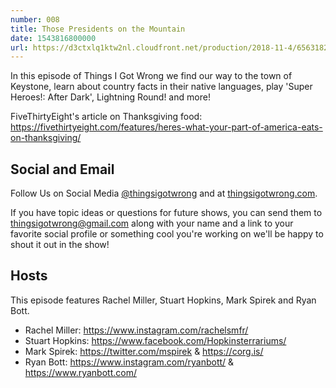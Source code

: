 ```yaml
---
number: 008
title: Those Presidents on the Mountain
date: 1543816800000
url: https://d3ctxlq1ktw2nl.cloudfront.net/production/2018-11-4/6563182-44100-2-194be33e3e976.m4a
---
```


In this episode of Things I Got Wrong we find our way to the town of Keystone, learn about country facts in their native languages, play 'Super Heroes!: After Dark', Lightning Round! and more!

FiveThirtyEight's article on Thanksgiving food: https://fivethirtyeight.com/features/heres-what-your-part-of-america-eats-on-thanksgiving/

## Social and Email

Follow Us on Social Media [@thingsigotwrong](https://instagram.com/thingsigotwrong) and at [thingsigotwrong.com](https://thingsigotwrong.com).

If you have topic ideas or questions for future shows, you can send them to thingsigotwrong@gmail.com along with your name and a link to your favorite social profile or something cool you're working on we'll be happy to shout it out in the show!

## Hosts

This episode features Rachel Miller, Stuart Hopkins, Mark Spirek and Ryan Bott.

- Rachel Miller: https://www.instagram.com/rachelsmfr/
- Stuart Hopkins: https://www.facebook.com/Hopkinsterrariums/
- Mark Spirek: https://twitter.com/mspirek & https://corg.is/
- Ryan Bott: https://www.instagram.com/ryanbott/ & https://www.ryanbott.com/
